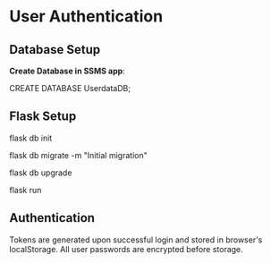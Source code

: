 # User Authentication

## Database Setup

**Create Database in SSMS app**:

   CREATE DATABASE UserdataDB;

## Flask Setup

  flask db init
  
  flask db migrate -m "Initial migration"
  
  flask db upgrade
  
  flask run

## Authentication
Tokens are generated upon successful login and stored in browser's localStorage.
All user passwords are encrypted before storage.
